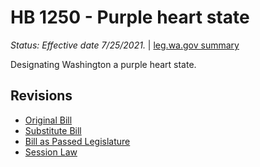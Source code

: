 # HB 1250 - Purple heart state
*Status: Effective date 7/25/2021.* | [leg.wa.gov summary](https://app.leg.wa.gov/billsummary?BillNumber=1250&Year=2021)

Designating Washington a purple heart state.

## Revisions
* [Original Bill](1/)
* [Substitute Bill](S/)
* [Bill as Passed Legislature](S.PL/)
* [Session Law](S.SL/)